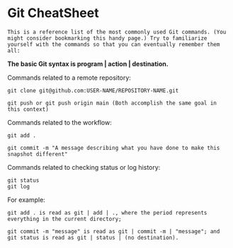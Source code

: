 # Git CheatSheet
    This is a reference list of the most commonly used Git commands. (You might consider bookmarking this handy page.) Try to familiarize yourself with the commands so that you can eventually remember them all:

**The basic Git syntax is program | action | destination.**

Commands related to a remote repository:

    git clone git@github.com:USER-NAME/REPOSITORY-NAME.git

    git push or git push origin main (Both accomplish the same goal in this context)

Commands related to the workflow:

    git add . 

    git commit -m "A message describing what you have done to make this snapshot different"

Commands related to checking status or log history:

    git status
    git log

For example:

    git add . is read as git | add | ., where the period represents everything in the current directory;

    git commit -m "message" is read as git | commit -m | "message"; and git status is read as git | status | (no destination).
